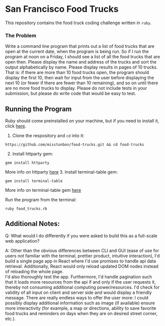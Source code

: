 # San Francisco Food Trucks 
This repository contains the food truck coding challenge written in `ruby`.
### The Problem
Write a command line program that prints out a list of food trucks that are open at the current
date, when the program is being run. So if I run the program at noon on a Friday, I should see a
list of all the food trucks that are open then.
Please display the name and address of the trucks and sort the output alphabetically by name.
Please display results in pages of 10 trucks. That is: if there are more than 10 food trucks open,
the program should display the first 10, then wait for input from the user before displaying the
next 10 (or fewer if there are fewer than 10 remaining), and so on until there are no more food
trucks to display.
Please do not include tests in your submission, but please do write code that would be easy to test.

## Running the Program
Ruby should come preinstalled on your machine, but if you need to install it, click [here](https://www.ruby-lang.org/en/documentation/installation/).

1. Clone the respository and `cd` into it:
```
https://github.com/misstonbon/food-trucks.git && cd food-trucks
```
2. Install httparty gem:
```
gem install httparty
```
More info on httparty [here](https://github.com/jnunemaker/httparty)
3. Install terminal-table gem:
```
gem install terminal-table
```
More info on terminal-table gem [here](https://github.com/tj/terminal-table)

Run the program from the terminal:
```
ruby food_trucks.rb
```
## Additional Notes:
Q: What would I do differently if you were asked to build this as a full-scale web application?

A: Other than the obvious differences between CLI and GUI (ease of use for users not familiar with the terminal, prettier product, intuitive interaction), 
I'd build a single page app in React where I'd use promises to handle api data retrieval. Additionally, React would only reload updated DOM nodes instead of reloading the whole page.  
I'd also thoroughly test the app.
Furthermore, I'd handle pagination such that it loads more resources from the api if and only if the user requests it, thereby not consuming additional computing power/resources. 
I'd check for validity of all input on client and server side and would display a friendly message. 
There are really endless ways to offer the user more: I could possibly display additional information such as image (if available)  ensure more interactivity (for example, a map or directions, ability to save favorite food trucks and reminders on days when they are on desired street corner, etc.).


  
